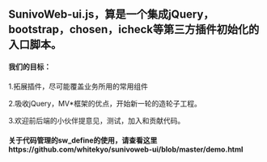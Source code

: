 <h2>SunivoWeb-ui.js，算是一个集成jQuery，bootstrap，chosen，icheck等第三方插件初始化的入口脚本。</h2>
<h4>我们的目标：</h4>
<p>1.拓展插件，尽可能覆盖业务所用的常用组件</p>
<p>2.吸收jQuery，MV*框架的优点，开始新一轮的造轮子工程。</p>
<p>3.欢迎前后端的小伙伴提意见，测试，加入和贡献代码。</p>
<h4>关于代码管理的sw_define的使用，请查看这里https://github.com/whitekyo/sunivoweb-ui/blob/master/demo.html</h4>